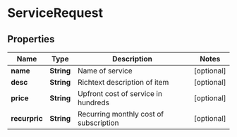 
# ServiceRequest

## Properties
Name | Type | Description | Notes
------------ | ------------- | ------------- | -------------
**name** | **String** | Name of service |  [optional]
**desc** | **String** | Richtext description of item |  [optional]
**price** | **String** | Upfront cost of service in hundreds |  [optional]
**recurpric** | **String** | Recurring monthly cost of subscription |  [optional]



